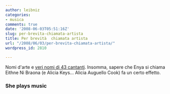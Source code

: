 ```yaml
---
author: leibniz
categories:
- musica
comments: true
date: '2008-06-03T05:51:16Z'
slug: per-brevita-chiamata-artista
title: Per brevità  chiamata artista
url: "/2008/06/03/per-brevita-chiamata-artista/"
wordpress_id: 2810

---
```

Nomi d'arte e [veri nomi di 43 cantanti](http://www.sheplaysmusic.com/43-women-in-music-and-their-real-names/). Insomma, sapere che Enya si chiama Eithne Ni Braona (e Alicia Keys... Alicia Auguello Cook) fa un certo effetto.


### She plays music
